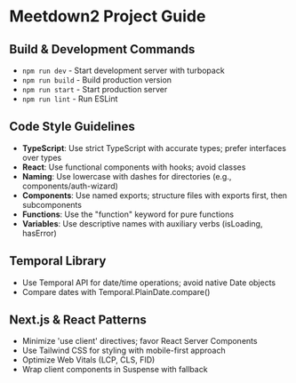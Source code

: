 # Meetdown2 Project Guide

## Build & Development Commands
- `npm run dev` - Start development server with turbopack
- `npm run build` - Build production version
- `npm run start` - Start production server
- `npm run lint` - Run ESLint

## Code Style Guidelines
- **TypeScript**: Use strict TypeScript with accurate types; prefer interfaces over types
- **React**: Use functional components with hooks; avoid classes
- **Naming**: Use lowercase with dashes for directories (e.g., components/auth-wizard)
- **Components**: Use named exports; structure files with exports first, then subcomponents
- **Functions**: Use the "function" keyword for pure functions
- **Variables**: Use descriptive names with auxiliary verbs (isLoading, hasError)

## Temporal Library
- Use Temporal API for date/time operations; avoid native Date objects
- Compare dates with Temporal.PlainDate.compare()

## Next.js & React Patterns
- Minimize 'use client' directives; favor React Server Components
- Use Tailwind CSS for styling with mobile-first approach
- Optimize Web Vitals (LCP, CLS, FID)
- Wrap client components in Suspense with fallback